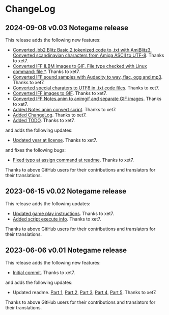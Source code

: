 # ChangeLog

## 2024-09-08 v0.03 Notegame release

This release adds the following new features:

- [Converted .bb2 Blitz Basic 2 tokenized code to .txt with AmiBlitz3. Converted scandinavian characters from Amiga ASCII to UTF-8](https://github.com/xet7/notegame/commit/adb2c89ed419027e792c0a44986d2a001c3d4667).
  Thanks to xet7.
- [Converted IFF ILBM images to GIF. File type checked with Linux command: file *](https://github.com/xet7/notegame/commit/2697a56bca6c866f8cbe7d854b4b236a07c99eab).
  Thanks to xet7.
- [Converted IFF sound samples with Audacity to wav, flac, ogg and mp3](https://github.com/xet7/notegame/commit/197a1d2e9e20eecb36dafe1e17ae66fb74230a7d).
  Thanks to xet7.
- [Converted special charaters to UTF8 in .txt code files](https://github.com/xet7/notegame/commit/37df931e2f373332f43dcc3683037e241be42fb0).
  Thanks to xet7.
- [Converted IFF images to GIF](https://github.com/xet7/notegame/commit/d6dc70f3cffdca02585117f3b3b860331ae4ba02).
  Thanks to xet7.
- [Converted IFF Notes.anim to animgif and separate GIF images](https://github.com/xet7/notegame/commit/e0b15436ab70fcb4612ee6e1041febee0f8ff64e).
  Thanks to xet7.
- [Added Notes.anim convert script](https://github.com/xet7/notegame/commit/f10658d1cad0e4cc2d5035315fa8152b7d20b228).
  Thanks to xet7.
- [Added ChangeLog](https://github.com/xet7/notegame/commit/427201a182e13149c7286ee7c15185816d9655ff).
  Thanks to xet7.
- [Added TODO](https://github.com/xet7/notegame/commit/6b5c72a135f59feba9babe106d3102a2cfd99b65).
  Thanks to xet7.

and adds the following updates:

- [Updated year at license](https://github.com/xet7/notegame/commit/9fb17884f18a9e86d949b7d6c6b08138c03c1542).
  Thanks to xet7.

and fixes the following bugs:

- [Fixed typo at assign command at readme](https://github.com/xet7/notegame/commit/da5c5c9cf0779bf25adcdb46c52209c006b81304).
  Thanks to xet7.

Thanks to above GitHub users for their contributions and translators for their translations.

## 2023-06-15 v0.02 Notegame release

This release adds the following updates:

- [Updated game play instructions](https://github.com/xet7/notegame/commit/5fb31f59187635016203db129966d0226c7d0b97).
  Thanks to xet7.
- [Added script execute info](https://github.com/xet7/notegame/commit/85af9e58d18839dca26461dcd0e44486d186d965).
  Thanks to xet7.

Thanks to above GitHub users for their contributions and translators for their translations.

## 2023-06-06 v0.01 Notegame release

This release adds the following new features:

- [Initial commit](https://github.com/xet7/notegame/commit/a807df9ad76dd309646339acf86db0f465bff3b3).
  Thanks to xet7.

and adds the following updates:

- Updated readme.
  [Part 1](https://github.com/xet7/notegame/commit/e8b5a3f0c91fd3e280b06ff517a1b1620032a213),
  [Part 2](https://github.com/xet7/notegame/commit/0f17c6c7c5d97db7f0467fbc6092b637a4f53215),
  [Part 3](https://github.com/xet7/notegame/commit/c3b74e4b7b1bcc1ef8652968b669587d3fcfe720),
  [Part 4](https://github.com/xet7/notegame/commit/af87cd7cb5fd3302584b78694d820b60b9c440f2),
  [Part 5](https://github.com/xet7/notegame/commit/923600401f0f131dec6bc959d0f2b3f0ca6ae9fc).
  Thanks to xet7.

Thanks to above GitHub users for their contributions and translators for their translations.
